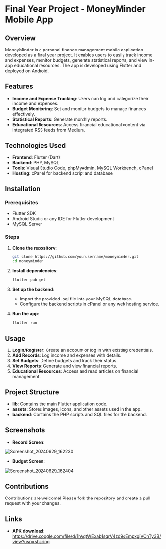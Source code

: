 # Final Year Project - MoneyMinder Mobile App

## Overview

MoneyMinder is a personal finance management mobile application developed as a final year project. It enables users to easily track income and expenses, monitor budgets, generate statistical reports, and view in-app educational resources. The app is developed using Flutter and deployed on Android.

## Features

- **Income and Expense Tracking**: Users can log and categorize their income and expenses.
- **Budget Monitoring**: Set and monitor budgets to manage finances effectively.
- **Statistical Reports**: Generate monthly reports.
- **Educational Resources**: Access financial educational content via integrated RSS feeds from Medium.

## Technologies Used

- **Frontend**: Flutter (Dart)
- **Backend**: PHP, MySQL
- **Tools**: Visual Studio Code, phpMyAdmin, MySQL Workbench, cPanel
- **Hosting**: cPanel for backend script and database

## Installation

### Prerequisites

- Flutter SDK
- Android Studio or any IDE for Flutter development
- MySQL Server

### Steps

1. **Clone the repository**:
   ```bash
   git clone https://github.com/yourusername/moneyminder.git
   cd moneyminder

2. **Install dependencies**:
   ```bash
   flutter pub get
   
3. **Set up the backend**:
   - Import the provided .sql file into your MySQL database.
   - Configure the backend scripts in cPanel or any web hosting service.

4. **Run the app**:
   ```bash
   flutter run

## Usage
1. **Login/Register**: Create an account or log in with existing credentials.
2. **Add Records**: Log income and expenses with details.
3. **Set Budgets**: Define budgets and track their status.
4. **View Reports**: Generate and view financial reports.
5. **Educational Resources**: Access and read articles on financial management.

## Project Structure
- **lib**: Contains the main Flutter application code.
- **assets**: Stores images, icons, and other assets used in the app.
- **backend**: Contains the PHP scripts and SQL files for the backend.

## Screenshots
- **Record Screen**:
  
![Screenshot_20240629_162230](https://github.com/xinqikhong/stix3923/assets/129888504/16b3cc7f-b964-4159-a782-1ad3400b2d45)
- **Budget Screen**:
  
![Screenshot_20240629_162404](https://github.com/xinqikhong/stix3923/assets/129888504/5572092d-9a88-47c0-ae57-c314a8088613)

## Contributions
Contributions are welcome! Please fork the repository and create a pull request with your changes.

## Links
- **APK download**:
  https://drive.google.com/file/d/1hVqtWExab1sqrV4zd9oEmpxgiVCnTy3B/view?usp=sharing
